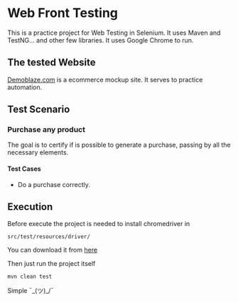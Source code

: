 
# Web Front Testing

  

This is a practice project for Web Testing in Selenium. It uses Maven and TestNG... and other few libraries.
It uses Google Chrome to run.
  

## The tested Website

  

[Demoblaze.com](https://www.demoblaze.com/) is a ecommerce mockup site. It serves to practice automation. 

## Test Scenario

  

### Purchase any product
The goal is to certify if is possible to generate a purchase, passing by all the necessary elements.

  

#### Test Cases

- Do a purchase correctly.
  

## Execution

Before execute the project is needed to install chromedriver in 

	src/test/resources/driver/
You can download it from [here](https://chromedriver.chromium.org/downloads) 

Then just run the project itself

	mvn clean test

Simple ¯\_(ツ)_/¯